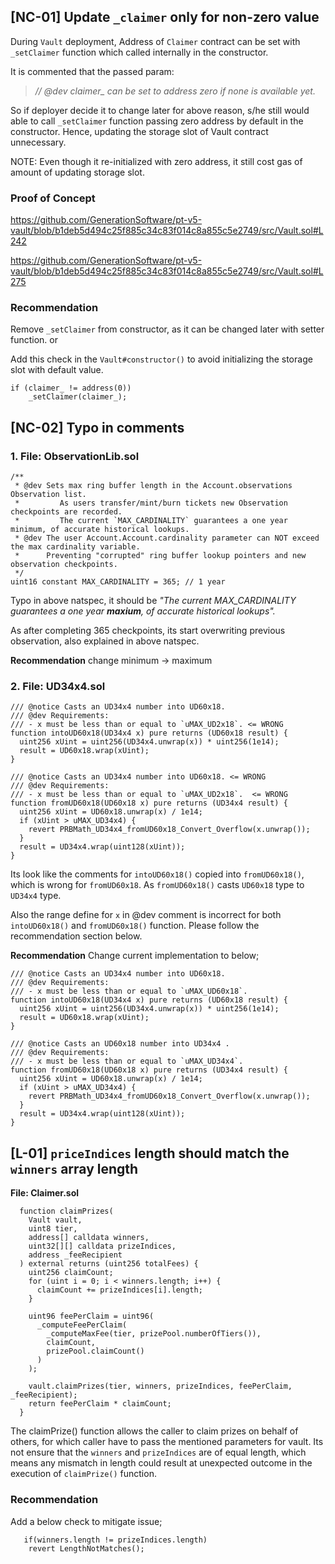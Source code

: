 ## [NC-01] Update `_claimer` only for non-zero value
During `Vault` deployment, Address of `Claimer` contract can be set with `_setClaimer` function which called internally in the constructor. 

It is commented that the passed param:
> *// @dev claimer_ can be set to address zero if none is available yet.*

So if deployer decide it to change later for above reason, s/he still would able to call `_setClaimer` function passing zero address by default in the constructor. Hence, updating the storage slot of Vault contract unnecessary. 

NOTE: Even though it re-initialized with zero address, it still cost gas of amount of updating storage slot.  

### Proof of Concept

https://github.com/GenerationSoftware/pt-v5-vault/blob/b1deb5d494c25f885c34c83f014c8a855c5e2749/src/Vault.sol#L242

https://github.com/GenerationSoftware/pt-v5-vault/blob/b1deb5d494c25f885c34c83f014c8a855c5e2749/src/Vault.sol#L275

### Recommendation
Remove `_setClaimer` from constructor, as it can be changed later with setter function. 
or 

Add this check in the `Vault#constructor()` to avoid initializing the storage slot with default value.
```solidity
if (claimer_ != address(0)) 
	_setClaimer(claimer_); 
```


## [NC-02] Typo in comments

### 1. File: ObservationLib.sol

```solidity
/**
 * @dev Sets max ring buffer length in the Account.observations Observation list.
 *         As users transfer/mint/burn tickets new Observation checkpoints are recorded.
 *         The current `MAX_CARDINALITY` guarantees a one year minimum, of accurate historical lookups.
 * @dev The user Account.Account.cardinality parameter can NOT exceed the max cardinality variable.
 *      Preventing "corrupted" ring buffer lookup pointers and new observation checkpoints.
 */
uint16 constant MAX_CARDINALITY = 365; // 1 year
```

Typo in above natspec, it should be *"The current MAX_CARDINALITY guarantees a one year **maxium**, of accurate historical lookups".* 

As after completing 365 checkpoints, its start overwriting previous observation, also explained in above natspec.

**Recommendation**
change minimum -> maximum 

### 2. File: UD34x4.sol

```solidity
/// @notice Casts an UD34x4 number into UD60x18.
/// @dev Requirements:
/// - x must be less than or equal to `uMAX_UD2x18`. <= WRONG
function intoUD60x18(UD34x4 x) pure returns (UD60x18 result) {
  uint256 xUint = uint256(UD34x4.unwrap(x)) * uint256(1e14);
  result = UD60x18.wrap(xUint);
}
```
```solidity
/// @notice Casts an UD34x4 number into UD60x18. <= WRONG
/// @dev Requirements:
/// - x must be less than or equal to `uMAX_UD2x18`.  <= WRONG
function fromUD60x18(UD60x18 x) pure returns (UD34x4 result) {
  uint256 xUint = UD60x18.unwrap(x) / 1e14;
  if (xUint > uMAX_UD34x4) {
    revert PRBMath_UD34x4_fromUD60x18_Convert_Overflow(x.unwrap());
  }
  result = UD34x4.wrap(uint128(xUint));
}
```


Its look like the comments for `intoUD60x18()` copied  into `fromUD60x18()`, which is wrong for `fromUD60x18`. As `fromUD60x18()` casts `UD60x18` type to `UD34x4` type. 

Also the range define for `x` in @dev comment is incorrect for both `intoUD60x18()` and `fromUD60x18()` function. Please follow the recommendation section below. 

**Recommendation**
Change current implementation to below; 

```solidity
/// @notice Casts an UD34x4 number into UD60x18.
/// @dev Requirements:
/// - x must be less than or equal to `uMAX_UD60x18`.
function intoUD60x18(UD34x4 x) pure returns (UD60x18 result) {
  uint256 xUint = uint256(UD34x4.unwrap(x)) * uint256(1e14);
  result = UD60x18.wrap(xUint);
}
```

```solidity
/// @notice Casts an UD60x18 number into UD34x4 .
/// @dev Requirements:
/// - x must be less than or equal to `uMAX_UD34x4`.
function fromUD60x18(UD60x18 x) pure returns (UD34x4 result) {
  uint256 xUint = UD60x18.unwrap(x) / 1e14;
  if (xUint > uMAX_UD34x4) {
    revert PRBMath_UD34x4_fromUD60x18_Convert_Overflow(x.unwrap());
  }
  result = UD34x4.wrap(uint128(xUint));
}
```

## [L-01] `priceIndices` length should match the `winners` array length

**File: Claimer.sol**

```solidity
  function claimPrizes(
    Vault vault,
    uint8 tier,
    address[] calldata winners,
    uint32[][] calldata prizeIndices,
    address _feeRecipient
  ) external returns (uint256 totalFees) {
    uint256 claimCount;
    for (uint i = 0; i < winners.length; i++) {
      claimCount += prizeIndices[i].length;
    }

    uint96 feePerClaim = uint96(
      _computeFeePerClaim(
        _computeMaxFee(tier, prizePool.numberOfTiers()),
        claimCount,
        prizePool.claimCount() 
      )
    );

    vault.claimPrizes(tier, winners, prizeIndices, feePerClaim, _feeRecipient);
    return feePerClaim * claimCount;
  }

```
The claimPrize() function allows the caller to claim prizes on behalf of others, for which caller have to pass the mentioned parameters for vault. Its not ensure that the `winners` and `prizeIndices` are of equal length, which means any mismatch in length could result at unexpected outcome in the execution of `claimPrize()` function.

### Recommendation

Add a below check to mitigate issue; 
```solidity
   if(winners.length != prizeIndices.length) 
	revert LengthNotMatches();
```



